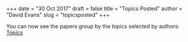 +++
date = "30 Oct 2017"
draft = false
title = "Topics Posted"
author = "David Evans"
slug = "topicsposted"
+++

You can now see the papers group by the topics selected by authors: [Topics](/topics)